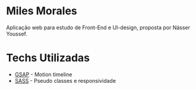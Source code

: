 # Miles Morales
Aplicação web para estudo de Front-End e UI-design, proposta por Násser Youssef.

# Techs Utilizadas
- [GSAP](https://greensock.com/gsap/) - Motion timeline
- [SASS](https://sass-lang.com/) - Pseudo classes e responsividade
